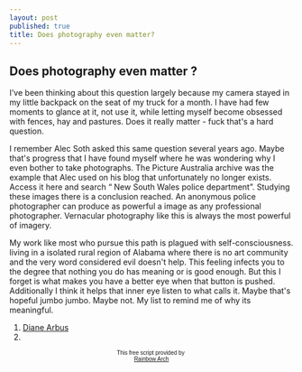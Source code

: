 ```yaml
---
layout: post
published: true
title: Does photography even matter?
---
```

## Does photography even matter ?

I’ve been thinking about this question largely because my camera stayed in my little backpack on the seat of my truck for a month. I have had few moments to glance at it, not use it, while letting myself become obsessed with fences, hay and pastures.
Does it really matter - fuck that's a hard question.

I remember Alec Soth asked this same question several years ago.
Maybe that's progress that I have found myself where he was wondering why I even bother to take photographs.
The Picture Australia archive was the example that Alec used on his blog that unfortunately no longer exists.
Access it here and search “ New South Wales police department”.
Studying these images there is a conclusion reached. An anonymous police photographer can produce as powerful a image as any professional photographer.
Vernacular photography like this is always the most powerful of imagery.

My work like most who pursue this path is plagued with self-consciousness. living in a isolated rural region of Alabama where there is no art community and the very word considered evil doesn't help.
This feeling infects you to the degree that nothing you do has meaning or is good enough.
But this I forget is what makes you have a better eye when that button is pushed. Additionally I think it helps that inner eye listen to what calls it.
Maybe that's hopeful jumbo jumbo. Maybe not.
My list to remind me of why its meaningful.
1.  [Diane Arbus](www.artnet.com/artists/diane-arbus/)
2.


<!--Simply copy and paste it where you wish the counter to appear.-->


<SCRIPT language="JavaScript" type="text/javascript">
// counter - from http://rainbow.arch.scriptmania.com/scripts
function fakecounter(){

//decrease/increase counter value (depending on perceived popularity of your site!)
var decrease_increase=2460

var counterdate=new Date()
var currenthits=counterdate.getTime().toString()
currenthits=parseInt(currenthits.substring(2,currenthits.length-4))+decrease_increase

document.write("You are visitor # <b>"+currenthits+"</b> to my site!")
}
fakecounter()
</script>

<p align="center"><font face="arial" size="-2">This free script provided by </font><br><font face="arial, helvetica" size="-2"><a href="http://rainbow.arch.scriptmania.com">Rainbow Arch</a></font></p>

